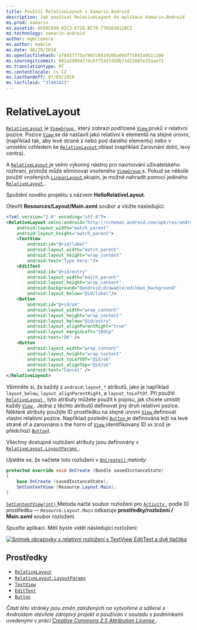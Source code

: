 ```yaml
---
title: Použití RelativeLayout v Xamarin.Android
description: Jak používat RelativeLayout do aplikace Xamarin.Android
ms.prod: xamarin
ms.assetid: AFD9C849-02C3-E728-BC78-77A563612BC5
ms.technology: xamarin-android
author: mgmclemore
ms.author: mamcle
ms.date: 06/29/2018
ms.openlocfilehash: af8d37775a798fc6019106a66df75843a951c108
ms.sourcegitcommit: 081a2d094774c6f75437d28b71d22607e33aae71
ms.translationtype: MT
ms.contentlocale: cs-CZ
ms.lasthandoff: 07/03/2018
ms.locfileid: "37403413"
---
```

# <a name="relativelayout"></a>RelativeLayout

[`RelativeLayout`](https://developer.xamarin.com/api/type/Android.Widget.RelativeLayout/) je [ `ViewGroup` ](https://developer.xamarin.com/api/type/Android.Views.ViewGroup/) , který zobrazí podřízené [ `View` ](https://developer.xamarin.com/api/type/Android.Views.View/) prvků v relativní pozice. Pozice [ `View` ](https://developer.xamarin.com/api/type/Android.Views.View/) se dá nastavit jako relativní k elementů na stejné úrovni, (například tak, aby levé straně z nebo pod daného elementu) nebo v umístění vzhledem ke [ `RelativeLayout` ](https://developer.xamarin.com/api/type/Android.Widget.RelativeLayout/) oblast (například Zarovnání dolní, levý centra).

A [ `RelativeLayout` ](https://developer.xamarin.com/api/type/Android.Widget.RelativeLayout/) je velmi výkonný nástroj pro navrhování uživatelského rozhraní, protože může eliminovat vnořeného [ `ViewGroup` ](https://developer.xamarin.com/api/type/Android.Views.ViewGroup/)s. Pokud se několik použití vnořených [ `LinearLayout` ](https://developer.xamarin.com/api/type/Android.Widget.LinearLayout/) skupin, je možné nahradit pomocí jediného [ `RelativeLayout` ](https://developer.xamarin.com/api/type/Android.Widget.RelativeLayout/).

Spuštění nového projektu s názvem **HelloRelativeLayout**.

Otevřít **Resources/Layout/Main.axml** soubor a vložte následující:

```xml
<?xml version="1.0" encoding="utf-8"?>
<RelativeLayout xmlns:android="http://schemas.android.com/apk/res/android"
    android:layout_width="match_parent"
    android:layout_height="match_parent">
    <TextView
        android:id="@+id/label"
        android:layout_width="match_parent"
        android:layout_height="wrap_content"
        android:text="Type here:"/>
    <EditText
        android:id="@+id/entry"
        android:layout_width="match_parent"
        android:layout_height="wrap_content"
        android:background="@android:drawable/editbox_background"
        android:layout_below="@id/label"/>
    <Button
        android:id="@+id/ok"
        android:layout_width="wrap_content"
        android:layout_height="wrap_content"
        android:layout_below="@id/entry"
        android:layout_alignParentRight="true"
        android:layout_marginLeft="10dip"
        android:text="OK" />
    <Button
        android:layout_width="wrap_content"
        android:layout_height="wrap_content"
        android:layout_toLeftOf="@id/ok"
        android:layout_alignTop="@id/ok"
        android:text="Cancel" />
</RelativeLayout>
```

Všimněte si, že každý z `android:layout_*` atributů, jako je například `layout_below`, `layout_alignParentRight`, a `layout_toLeftOf`.
Při použití [ `RelativeLayout` ](https://developer.xamarin.com/api/type/Android.Widget.RelativeLayout/), tyto atributy můžete použít k popisu, jak chcete umístit každý [ `View` ](https://developer.xamarin.com/api/type/Android.Views.View/). Jedna z těchto atributů definovat jiný druh relativní pozice. Některé atributy použijte ID prostředku na stejné úrovni [ `View` ](https://developer.xamarin.com/api/type/Android.Views.View/) definovat vlastní relativní pozice. Například poslední [ `Button` ](https://developer.xamarin.com/api/type/Android.Widget.Button/) je definována leží na levé straně of a zarovnána s the horní of [ `View` ](https://developer.xamarin.com/api/type/Android.Views.View/) identifikovaný ID `ok` (což je předchozí [`Button`](https://developer.xamarin.com/api/type/Android.Widget.Button/)).

Všechny dostupné rozložení atributy jsou definovány v [ `RelativeLayout.LayoutParams` ](https://developer.xamarin.com/api/type/Android.Widget.RelativeLayout+LayoutParams/).

Ujistěte se, že načtete toto rozložení v [ `OnCreate()` ](https://developer.xamarin.com/api/member/Android.App.Activity.OnCreate/p/Android.OS.Bundle/) metody:

```csharp
protected override void OnCreate (Bundle savedInstanceState)
{
    base.OnCreate (savedInstanceState);
    SetContentView (Resource.Layout.Main);
}
```

[ `SetContentView(int)` ](https://developer.xamarin.com/api/member/Android.App.Activity.SetContentView/p/System.Int32/) Metoda načte soubor rozložení pro [ `Activity` ](https://developer.xamarin.com/api/type/Android.App.Activity/), podle ID prostředku &mdash; `Resource.Layout.Main` odkazuje **prostředky/rozložení / Main.axml** soubor rozložení.

Spusťte aplikaci. Měli byste vidět následující rozložení:

[![Snímek obrazovky s relativní rozložení s TextView EditText a dvě tlačítka](relative-layout-images/helloviews2.png)](relative-layout-images/helloviews2.png#lightbox)


## <a name="resources"></a>Prostředky

-   [`RelativeLayout`](https://developer.xamarin.com/api/type/Android.Widget.RelativeLayout/)
-   [`RelativeLayout.LayoutParams`](https://developer.xamarin.com/api/type/Android.Widget.RelativeLayout+LayoutParams/)
-   [`TextView`](https://developer.xamarin.com/api/type/Android.Widget.TextView/)
-   [`EditText`](https://developer.xamarin.com/api/type/Android.Widget.EditText/)
-   [`Button`](https://developer.xamarin.com/api/type/Android.Widget.Button/)


*Části této stránky jsou změn založených na vytvořené a sdílené s Androidem otevřete zdrojový projekt a používán v souladu s podmínkami uvedenými v práci*
[*Creative Commons 2.5 Attribution License* ](http://creativecommons.org/licenses/by/2.5/).
